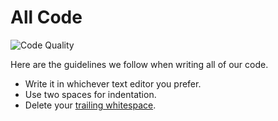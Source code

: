 # All Code

![Code Quality][xkcd]

Here are the guidelines we follow when writing all of our code.

* Write it in whichever text editor you prefer.
* Use two spaces for indentation.
* Delete your [trailing whitespace][space].

[space]: http://programmers.stackexchange.com/questions/121555/why-is-trailing-whitespace-a-big-deal
[xkcd]: http://imgs.xkcd.com/comics/code_quality_2.png
